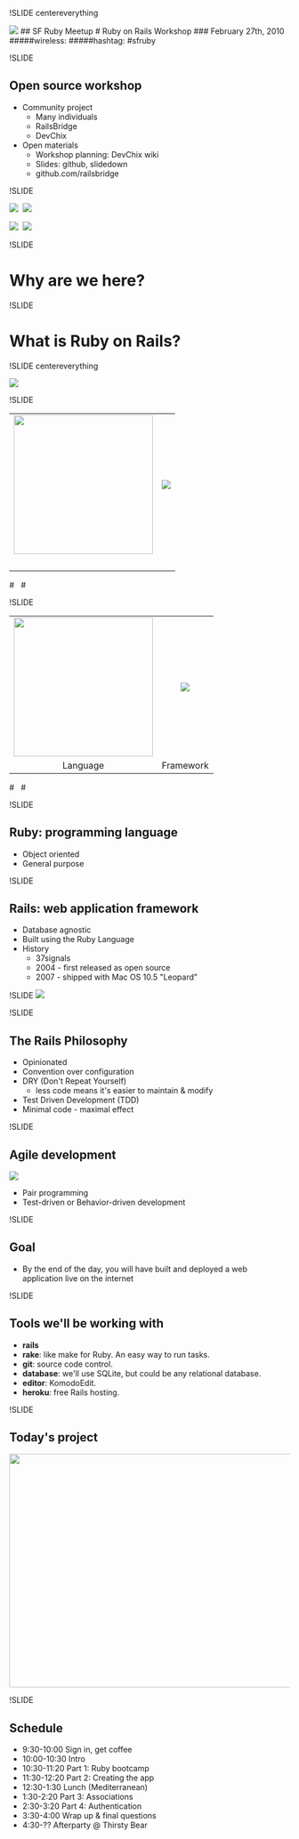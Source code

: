 !SLIDE centereverything

<img src="img/railsbridge_logo.png">
## SF Ruby Meetup 
# Ruby on Rails Workshop
### February 27th, 2010
#####wireless: 
#####hashtag: #sfruby

!SLIDE

## Open source workshop
* Community project
  * Many individuals 
  * RailsBridge
  * DevChix
* Open materials
  * Workshop planning: DevChix wiki
  * Slides: github, slidedown
  * github.com/railsbridge

!SLIDE
 
<img src="http://i.zdnet.com/blogs/engine-yard-logo.png" />&nbsp;&nbsp;<img src="img/blazing_cloud_logo_sticker.jpg">
 
<img src="http://railsbridge.org/images/logo.png" />&nbsp;&nbsp;<img src="http://pivotallabs.com/images/pivotal.gif" />

!SLIDE

# Why are we here?

!SLIDE

# What is Ruby on Rails?

!SLIDE centereverything

<img src="img/web-application.png">

!SLIDE

<table width="100%">
<tr>
<td align="center">
<img src="img/ruby-logo.jpg" width="250">
</td>
<td align="center">
<img src="img/rails_logo.jpg">
</td>
</tr>
<tr>
<td>&nbsp;</td>
<td>&nbsp;</td>
</tr>
</table>
# &nbsp;
# &nbsp;

!SLIDE

<table width="100%">
<tr>
<td align="center">
<img src="img/ruby-logo.jpg" width="250">
</td>
<td align="center">
<img src="img/rails_logo.jpg">
</td>
</tr>
<tr>
<td align="center">
<span class="big-text">Language</span>
</td>
<td align="center">
<span class="big-text">Framework</span>
</td>
</tr>
</table>
# &nbsp;
# &nbsp;

!SLIDE

## Ruby: programming language
* Object oriented
* General purpose

!SLIDE

## Rails: web application framework
* Database agnostic
* Built using the Ruby Language
* History
  * 37signals 
  * 2004 - first released as open source
  * 2007 - shipped with Mac OS 10.5 "Leopard"

!SLIDE
<img src="img/mvc.jpg">

!SLIDE
## The Rails Philosophy
* Opinionated
* Convention over configuration
* DRY (Don't Repeat Yourself)
  * less code means it's easier to maintain & modify
* Test Driven Development (TDD)
* Minimal code - maximal effect

!SLIDE
## Agile development

<img src="img/agile.jpg"/>

* Pair programming
* Test-driven or Behavior-driven development


!SLIDE
## Goal
* By the end of the day, you will have built and deployed a web application live on the internet

!SLIDE
## Tools we'll be working with
* **rails**
* **rake**: like make for Ruby. An easy way to run tasks.
* **git**: source code control.
* **database**: we'll use SQLite, but could be any relational database.
* **editor**: KomodoEdit.
* **heroku**: free Rails hosting.

!SLIDE
## Today's project
<a href="http://www.ultrasaurus.com/rubyworkshop/app_design/"><img src="img/unauthenticated_home-0.jpg" width="946" height="420"/></a>

!SLIDE 
## Schedule
* 9:30-10:00 Sign in, get coffee
* 10:00-10:30 Intro
* 10:30-11:20 Part 1: Ruby bootcamp
* 11:30-12:20 Part 2: Creating the app
* 12:30-1:30 Lunch (Mediterranean)
* 1:30-2:20 Part 3: Associations
* 2:30-3:20 Part 4: Authentication
* 3:30-4:00 Wrap up & final questions
* 4:30-?? Afterparty @ Thirsty Bear
